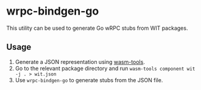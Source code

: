 # wrpc-bindgen-go

This utility can be used to generate Go wRPC stubs from WIT packages.

## Usage

1. Generate a JSON representation using [wasm-tools](https://crates.io/crates/wasm-tools).
2. Go to the relevant package directory and run `wasm-tools component wit -j . > wit.json`
3. Use `wrpc-bindgen-go` to generate stubs from the JSON file.
